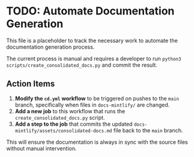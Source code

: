 # TODO: Automate Documentation Generation

This file is a placeholder to track the necessary work to automate the documentation generation process.

The current process is manual and requires a developer to run `python3 scripts/create_consolidated_docs.py` and commit the result.

## Action Items

1.  **Modify the `cd.yml` workflow** to be triggered on pushes to the `main` branch, specifically when files in `docs-mintlify/` are changed.
2.  **Add a new job** to this workflow that runs the `create_consolidated_docs.py` script.
3.  **Add a step to the job** that commits the updated `docs-mintlify/assets/consolidated-docs.md` file back to the `main` branch.

This will ensure the documentation is always in sync with the source files without manual intervention.

